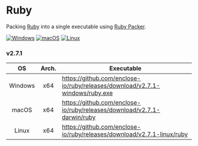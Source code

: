 # Ruby

Packing [Ruby](https://github.com/ruby/ruby) into a single executable using [Ruby Packer](https://github.com/pmq20/ruby-packer).

[![Windows](https://github.com/enclose-io/ruby/workflows/Windows/badge.svg)](https://github.com/enclose-io/ruby/actions?query=workflow%3A"Windows")
[![macOS](https://github.com/enclose-io/ruby/workflows/macOS/badge.svg)](https://github.com/enclose-io/ruby/actions?query=workflow%3A"macOS")
[![Linux](https://github.com/enclose-io/ruby/workflows/Linux/badge.svg)](https://github.com/enclose-io/ruby/actions?query=workflow%3A"Linux")

### v2.7.1

|    OS     | Arch. |                                 Executable                                    |
|:---------:|:-----:|-------------------------------------------------------------------------------|
|  Windows  |  x64  | https://github.com/enclose-io/ruby/releases/download/v2.7.1-windows/ruby.exe  |
|   macOS   |  x64  | https://github.com/enclose-io/ruby/releases/download/v2.7.1-darwin/ruby       |
|   Linux   |  x64  | https://github.com/enclose-io/ruby/releases/download/v2.7.1-linux/ruby        |
